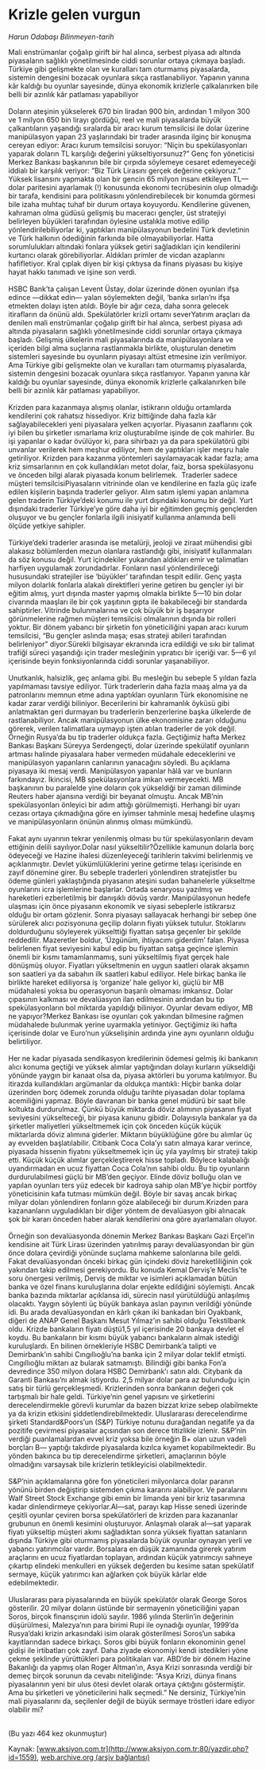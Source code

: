 # Krizle gelen vurgun

*Harun Odabaşı Bilinmeyen-tarih*

<div>
 <p>
  <font>
   Mali enstrümanlar çoğalıp girift bir hal alınca, serbest piyasa adı altında piyasaların sağlıklı yönetilmesinde ciddi sorunlar ortaya çıkmaya başladı. Türkiye gibi gelişmekte olan ve kuralları tam oturmamış piyasalarda, sistemin dengesini bozacak oyunlara sıkça rastlanabiliyor. Yapanın yanına kâr kaldığı bu oyunlar sayesinde, dünya ekonomik krizlerle çalkalanırken bile belli bir azınlık kâr patlaması yapabiliyor
   <br/>
   <br/>
   Doların ateşinin yükselerek 670 bin liradan 900 bin, ardından 1 milyon 300 ve 1 
milyon 650 bin lirayı gördüğü, reel ve mali piyasalarda büyük çalkantıların 
yaşandığı sıralarda bir aracı kurum temsilcisi ile dolar üzerine manipülasyon 
yapan 23 yaşlarındaki bir trader arasında ilginç bir konuşma cereyan ediyor: 
Aracı kurum temsilcisi soruyor: “Niçin bu spekülasyonları yaparak doların TL 
karşılığı değerini yükseltiyorsunuz?” Genç fon yöneticisi Merkez Bankası 
başkanının bile bir çırpıda söylemeye cesaret edemeyeceği iddialı bir karşılık 
veriyor: “Biz Türk Lirasını gerçek değerine çekiyoruz.” Yüksek lisansını 
yapmakta olan bir gencin 65 milyon insanı etkileyen TL—dolar paritesini 
ayarlamak (!) konusunda ekonomi tecrübesinin olup olmadığı bir tarafa, kendisini 
para politikasını yönlendirebilecek bir konumda görmesi bile izaha muhtaç tuhaf 
bir durum ortaya koyuyordu. Kendilerine güvenen, kahraman olma güdüsü gelişmiş 
bu maceracı gençler, üst stratejiyi belirleyen büyükleri tarafından öylesine 
ustalıkla motive edilip yönlendirilebiliyorlar ki, yaptıkları manipülasyonun 
bedelini Türk devletinin ve Türk halkının ödediğinin farkında bile 
olmayabiliyorlar. Hatta sorumlulukları altındaki fonlara yüksek getiri 
sağladıkları için kendilerini kurtarıcı olarak görebiliyorlar. Aldıkları primler 
de vicdan azaplarını hafifletiyor. Kral çıplak diyen bir kişi çıktıysa da finans 
piyasası bu kişiye hayat hakkı tanımadı ve işine son verdi.
   <br/>
   <br/>
   HSBC Bank’ta çalışan 
Levent Üstay, dolar üzerinde dönen oyunları ifşa edince —dikkat edin— yalan 
söylemekten değil, ‘banka sırları’nı ifşa etmekten dolayı işten atıldı. Böyle 
bir ağır ceza, daha sonra gelecek itirafların da önünü aldı. Spekülatörler 
krizli ortamı severYatırım araçları da denilen mali enstrümanlar çoğalıp girift 
bir hal alınca, serbest piyasa adı altında piyasaların sağlıklı yönetilmesinde 
ciddi sorunlar ortaya çıkmaya başladı. Gelişmiş ülkelerin mali piyasalarında da 
manipülasyonlara ve içeriden bilgi alma suçlarına rastlanmakla birlikte, 
oluşturulan denetim sistemleri sayesinde bu oyunların piyasayı altüst etmesine 
izin verilmiyor. Ama Türkiye gibi gelişmekte olan ve kuralları tam oturmamış 
piyasalarda, sistemin dengesini bozacak oyunlara sıkça rastlanıyor. Yapanın 
yanına kâr kaldığı bu oyunlar sayesinde, dünya ekonomik krizlerle çalkalanırken 
bile belli bir azınlık kâr patlaması yapabiliyor.
   <br/>
   <br/>
   Krizden para kazanmaya alışmış 
olanlar, istikrarın olduğu ortamlarda kendilerini çok rahatsız hissediyor. Kriz 
bittiğinde daha fazla kâr sağlayabilecekleri yeni piyasalara yelken açıyorlar. 
Piyasanın zaaflarını çok iyi bilen bu şirketler ısmarlama kriz oluşturabilme 
işinde de çok mahirler. Bu işi yapanlar o kadar övülüyor ki, para sihirbazı ya 
da para spekülatörü gibi unvanlar verilerek hem meşhur ediliyor, hem de 
yaptıkları işler meşru hale getiriliyor. Krizden para kazanma yöntemleri 
sayılamayacak kadar fazla; ama kriz simsarlarının en çok kullandıkları metot 
dolar, faiz, borsa spekülasyonu ve önceden bilgi alarak piyasada konum 
belirlemek.  Traderler sadece müşteri temsilcisiPiyasaların 
vitrininde olan ve kendilerine en fazla güç izafe edilen kişilerin başında 
traderler geliyor. Alım satım işlemi yapan anlamına gelen traderin Türkiye’deki 
konumu ile yurt dışındaki konumu bir değil. Yurt dışındaki traderler Türkiye’ye 
göre daha iyi bir eğitimden geçmiş gençlerden oluşuyor ve bu gençler fonlarla 
ilgili inisiyatif kullanma anlamında belli ölçüde yetkiye sahipler.
   <br/>
   <br/>
   Türkiye’deki 
traderler arasında ise metalürji, jeoloji ve ziraat mühendisi gibi alakasız 
bölümlerden mezun olanlara rastlandığı gibi, inisiyatif kullanmaları da söz 
konusu değil. Yurt içindekiler yukarıdan aldıkları emir ve talimatları harfiyen 
uygulamak zorundadırlar. Fonların nasıl yönlendirileceği hususundaki stratejiler 
ise ‘büyükler’ tarafından tespit edilir. Genç yaşta milyon dolarlık fonlarla 
alakalı direktifleri yerine getiren bu gençler iyi bir eğitim almış, yurt 
dışında master yapmış olmakla birlikte 5—10 bin dolar civarında maaşları ile bir 
çok yaşıtının gıpta ile bakabileceği bir standarda sahiptirler. Vitrinde 
bulunmalarına ve çok büyük bir iş başarıyor görünmelerine rağmen müşteri 
temsilcisi olmalarının dışında bir rolleri yoktur. Bir dönem yabancı bir 
şirketin fon yöneticiliğini yapan aracı kurum temsilcisi, “Bu gençler aslında 
maşa; esas strateji abileri tarafından belirleniyor” diyor.Sürekli bilgisayar 
ekranında icra edildiği ve sıkı bir talimat trafiği süreci yaşandığı için trader 
mesleğinin yıpratıcı bir içeriği var. 5—6 yıl içerisinde beyin fonksiyonlarında 
ciddi sorunlar yaşanabiliyor.
   <br/>
   <br/>
   Unutkanlık, halsizlik, geç anlama gibi. Bu 
mesleğin bu sebeple 5 yıldan fazla yapılmaması tavsiye ediliyor. Türk 
traderlerin daha fazla maaş alma ya da patronlarını memnun etme adına yaptıkları 
oyunların Türk ekonomisine ne kadar zarar verdiği biliniyor. Becerilerini bir 
kahramanlık öyküsü gibi anlatmaktan geri durmayan bu traderlerin benzerlerine 
başka ülkelerde de rastlanabiliyor. Ancak manipülasyonun ülke ekonomisine zararı 
olduğunu görerek, verilen talimatlara uymayıp işten atılan traderler de yok 
değil. Örneğin Rusya’da bu tip traderler oldukça fazla. Geçtiğimiz hafta Merkez 
Bankası Başkanı Süreyya Serdengeçti, dolar üzerinde spekülatif oyunların artması 
halinde piyasalara haber vermeden müdahale edeceklerini ve manipülasyon 
yapanların canlarının yanacağını söyledi. Bu açıklama piyasaya iki mesaj verdi. 
Manipülasyon yapanlar hâlâ var ve bunların farkındayız. İkincisi, MB 
spekülasyonlara imkan vermeyecekti. MB başkanının bu paralelde yine doların çok 
yükseldiği bir zaman diliminde Reuters haber ajansına verdiği bir beyanat 
olmuştu. Ancak MB’nin spekülasyonları önleyici bir adım attığı görülmemişti. 
Herhangi bir uyarı cezası ortaya çıkmadığına göre en iyimser tahminle mesaj 
hedefine ulaşmış ve manipülasyonların önünün alınmış olması mümkündü.
   <br/>
   <br/>
   Fakat aynı 
uyarının tekrar yenilenmiş olması bu tür spekülasyonların devam ettiğinin delili 
sayılıyor.Dolar nasıl yükseltilir?Özellikle kamunun dolarla borç ödeyeceği ve 
Hazine ihalesi düzenleyeceği tarihlerin takvimi belirlenmiş ve açıklanmıştır. 
Devlet yükümlülüklerini yerine getirme telaşı içerisinde en zayıf dönemine 
girer. Bu sebeple traderleri yönlendiren stratejistler bu ödeme günleri 
yaklaştığında piyasanın ateşini sudan bahanelerle yükseltme oyunlarını icra 
işlemlerine başlarlar. Ortada senaryosu yazılmış ve hareketleri ezberletilmiş 
bir danışıklı dövüş vardır. Manipülasyonun hedefe ulaşması için önce piyasanın 
ekonomik ve siyasi sebeplerle istikrarsız olduğu bir ortam gözlenir. Sonra 
piyasayı sallayacak herhangi bir sebep öne sürülerek alıcı pozisyonuna geçilip 
doların fiyatı yüksek tutulur. Stoklarını doldurduğunu söyleyerek yükselttiği 
fiyattan satışa geçenler bir şekilde reddedilir. Mazeretler boldur, ‘Üzgünüm, 
ihtiyacımı giderdim’ falan. Piyasa belirlenen fiyat seviyesini kabul edip bu 
fiyattan satışa geçince işlemin önemli bir kısmı tamamlanmamış, suni 
yükseltilmiş fiyat gerçek hale dönüşmüş oluyor. Fiyatları yükseltmenin en uygun 
saatleri olarak akşamın son saatleri ya da sabahın ilk saatleri kabul ediliyor. 
Hele birkaç banka ile birlikte hareket ediliyorsa iş ‘organize’ hale geliyor ki, 
güçlü bir MB müdahalesi yoksa bu operasyonun başarılı olmaması imkansız. Dolar 
çıpasının kalkması ve devalüasyon ilan edilmesinin ardından bu tip 
spekülasyonların bol miktarda yapıldığı biliniyor. Oyunlar devam ediyor, MB ne 
yapıyor?Merkez Bankası ise oyunları çok yakından bilmesine rağmen müdahalede 
bulunmak yerine uyarmakla yetiniyor. Geçtiğimiz iki hafta içerisinde dolar ve 
Euro’nun yükselişinin ardında yine aynı oyunların olduğu belirtiliyor.
   <br/>
   <br/>
   Her ne 
kadar piyasada sendikasyon kredilerinin ödemesi gelmiş iki bankanın alıcı konuma 
geçtiği ve yüksek alımlar yaptığından dolayı kurların yükseldiği yönünde yaygın 
bir kanaat olsa da, piyasa aktörleri bu yoruma katılmıyor. Bu itirazda 
kullandıkları argümanlar da oldukça mantıklı: Hiçbir banka dolar üzerinden borç 
ödemek zorunda olduğu tarihte piyasadan dolar toplama acemiliğini yapmaz. Böyle 
davranan bir banka genel müdürü bir saat bile koltukta durdurulmaz. Çünkü büyük 
miktarda döviz alımının piyasanın fiyat seviyesini yükselteceği, bir piyasa 
kanunu gibidir. Dolayısıyla bankalar ya da şirketler maliyetleri yükseltmemek 
için çok önceden küçük küçük miktarlarda döviz alımına giderler. Miktarın 
büyüklüğüne göre bu alımlar üç ay evvelden başlatılabilir. Citibank Coca Cola’yı 
satın almaya karar verince, piyasada hissenin fiyatını yükseltmemek için üç yıla 
yayılmış bir strateji takip etti. Küçük küçük alımlar gerçekleştirerek hisse 
topladı. Böylece kalabalığı uyandırmadan en ucuz fiyattan Coca Cola’nın sahibi 
oldu. Bu tip oyunların durdurulabilmesi güçlü bir MB’den geçiyor. Elinde döviz 
bolluğu olan ve yapılan oyunları ters yüz edecek bir kadroya sahip olan MB’ye 
hiçbir portföy yöneticisinin kafa tutması mümkün değil. Böyle bir savaş ancak 
birkaç milyar doları yönlendiren fonların göze alabileceği bir durum.Krizden 
para kazananların uyguladıkları bir diğer yöntem de devalüasyon gibi alınacak 
şok bir kararı önceden haber alarak kendilerini ona göre ayarlamaları 
oluyor.
   <br/>
   <br/>
   Örneğin son devalüasyonda dönemin Merkez Bankası Başkanı Gazi Erçel’in 
kendisine ait Türk Lirası üzerinden yatırılmış parayı devalüasyondan bir gün 
önce dolara çevirdiği yönünde suçlama mahkeme salonlarına bile geldi. Fakat 
devalüasyondan önceki birkaç gün içindeki döviz hareketliliğinin çok yakından 
takip edilmesi gerekiyordu. Bu konuda Kemal Derviş’e Meclis’te soru önergesi 
verilmiş, Derviş de miktar ve isimleri açıklamadan bütün banka ve özel finans 
kuruluşlarına dolar enjekte edildiğini söylemişti. Ancak banka bazında miktarlar 
açıklansa idi, sürecin nasıl yürütüldüğü anlaşılmış olacaktı. Yaygın söylenti üç 
büyük bankaya aslan payının verildiği yönünde idi. Bu arada devalüasyondan en 
kârlı çıkan iki bankadan biri Oyakbank, diğeri de ANAP Genel Başkanı Mesut 
Yılmaz’ın sahibi olduğu Tekstilbank oldu. Krizde bankaların fiyatı düştü1,5 yıl 
içerisinde 20 bankaya devlet el koydu. Bu bankaların bir kısmı büyük yabancı 
bankaların almak istediği kuruluşlardı. En bilinen örnekleriyle HSBC Demirbank’a 
talipti ve Demirbank’ın sahibi Cıngıllıoğlu’na banka için 2 milyar dolar teklif 
etmişti. Cıngıllıoğlu miktarı az bularak satmamıştı. Bilindiği gibi banka Fon’a 
devredince 350 milyon dolara HSBC Demirbank’ı satın aldı. Citybank da Garanti 
Bankası’nı almak istiyordu. 2,5 milyar dolar para az bulunduğu için satış bir 
türlü gerçekleşmedi. Krizlerinden sonra bankanın değeri çok tartışmalı bir hale 
geldi. Türkiye’nin genel yapısını ve şirketlerini derecelendirmekle görevli 
kurumlar da bazen bizzat krize sebep olabilmekte ya da krizin etkisini 
şiddetlendirebilmektedir. Uluslararası derecelendirme şirketi Standard&amp;Poors’un 
(S&amp;P) Türkiye notunu durağandan negatife ya da pozitife çevirmesi piyasalar 
açısından son derece titizlikle izlenir. S&amp;P’nin verdiği puanlamalardan evvel 
kriz yoksa bile örneğin B+ olan uzun vadeli borçları B— yaptığı takdirde 
piyasalarda kızılca kıyamet kopabilmektedir. Bu yönden bakınca bu tip 
derecelendirme şirketleri, amaçlarının böyle olmadığını varsaysak bile krizlerin 
tetikleyicisi olabilmektedir.
   <br/>
   <br/>
   S&amp;P’nin açıklamalarına göre fon yöneticileri 
milyonlarca dolar paranın yönünü birden değiştirip sistemden çıkma kararını 
alabiliyor. Ve paralarını Walf Street Stock Exchange gibi emin bir limanda yeni 
bir kriz tasarımına kadar dinlendirmeye çekiyorlar.Al—sat, parayı kap Hisse 
senedi üzerinde çeşitli oyunlar çeviren borsa spekülatörleri de krizden para 
kazananlar grubunun en önemli kesimini oluşturuyor. Anlaşmalı olarak al—sat 
yaparak fiyatı yükseltip müşteri akımı sağladıktan sonra yüksek fiyattan 
satanların dışında Türkiye gibi oturmamış piyasalarda büyük oyunlar oynayan 
yerli ve yabancı yatırımcılar vardır. Borsalara en düşük zamanında girerek 
yatırım araçlarını en ucuz fiyatlardan toplayan, ardından küçük yatırımcıyı 
sahneye çıkartıp elindeki menkulleri en yüksek değerden bu kesime satan 
spekülatif sermaye, küçük yatırımcı kan ağlarken çok büyük kârlar elde 
edebilmektedir.
   <br/>
   <br/>
   Uluslararası para piyasalarında en büyük spekülatör olarak 
George Soros gösterilir. 20 milyar doların üstünde bir sermayenin yöneticiliğini 
yapan Soros, birçok finansçının idolü sayılır. 1986 yılında Sterlin’in değerinin 
düşürülmesi, Malezya’nın para birimi Rupi ile oynadığı oyunlar, 1999’da 
Rusya’daki krizin arkasındaki isim olarak gösterilmesi Soros’un sabıka 
kayıtlarından sadece birkaçı. Soros gibi büyük fonların ekonominin genel gidişi 
ile irtibatları çok zayıf. Daha ziyade ekonomiyi kendi istedikleri yöne çekme 
şeklinde yürüttükleri para politikaları var. ABD’de bir dönem Hazine Bakanlığı 
da yapmış olan Roger Altman’ın, Asya Krizi sonrasında verdiği bir demeç birçok 
sorunun da cevabı niteliğinde: “Asya Krizi, dünya finans piyasalarının yeni bir 
ulus ötesi devlet olarak ortaya çıktığını göstermiştir. Ama bu şirketleri ve 
yöneticilerini halk seçmedi.” Ne dersiniz, Türkiye’nin mali piyasalarını da, 
seçilenler değil de büyük sermaye tröstleri idare ediyor olabilir mi?
   <br/>
   <br/>
  </font>
 </p>
 <p>
  <font>
   (Bu yazı 464 kez okunmuştur)
  </font>
 </p>
</div>


Kaynak: [www.aksiyon.com.tr](http://www.aksiyon.com.tr:80/yazdir.php?id=1559), [web.archive.org (arşiv bağlantısı)](http://web.archive.org/web/20050301164733/http://www.aksiyon.com.tr:80/yazdir.php?id=1559)
